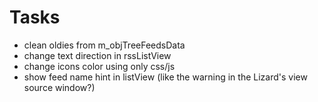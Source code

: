 # Tasks

* clean oldies from m_objTreeFeedsData
* change text direction in rssListView
* change icons color using only css/js
* show feed name hint in listView (like the warning in the Lizard's view source window?)


